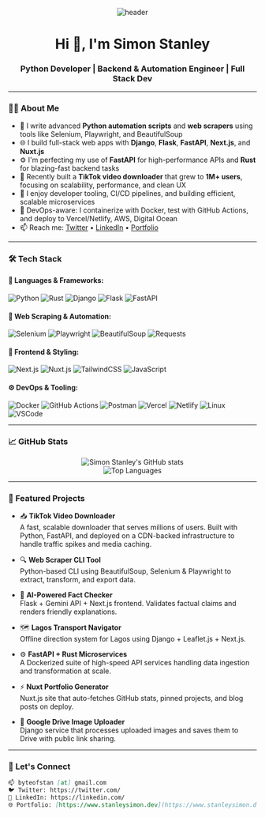 <p align="center">
  <img src="https://capsule-render.vercel.app/api?type=waving&color=0f172a&height=200&section=header&text=Simon%20Stanley&fontSize=40&fontColor=ffffff&animation=fadeIn" alt="header" />
</p>

<h1 align="center">Hi 👋, I'm Simon Stanley</h1>
<h3 align="center">Python Developer | Backend & Automation Engineer | Full Stack Dev</h3>

---

### 🧑‍💻 About Me

- 🐍 I write advanced **Python automation scripts** and **web scrapers** using tools like Selenium, Playwright, and BeautifulSoup  
- 🌐 I build full-stack web apps with **Django**, **Flask**, **FastAPI**, **Next.js**, and **Nuxt.js**  
- ⚙️ I'm perfecting my use of **FastAPI** for high-performance APIs and **Rust** for blazing-fast backend tasks  
- 📱 Recently built a **TikTok video downloader** that grew to **1M+ users**, focusing on scalability, performance, and clean UX  
- 🧠 I enjoy developer tooling, CI/CD pipelines, and building efficient, scalable microservices  
- 🧰 DevOps-aware: I containerize with Docker, test with GitHub Actions, and deploy to Vercel/Netlify, AWS, Digital Ocean  
- 📫 Reach me: [Twitter](https://twitter.com/) • [LinkedIn](https://linkedin.com/) • [Portfolio](#)

---

### 🛠️ Tech Stack

#### 🚀 Languages & Frameworks:
![Python](https://img.shields.io/badge/Python-3776AB?style=for-the-badge&logo=python&logoColor=white)
![Rust](https://img.shields.io/badge/Rust-000000?style=for-the-badge&logo=rust&logoColor=white)
![Django](https://img.shields.io/badge/Django-092E20?style=for-the-badge&logo=django&logoColor=white)
![Flask](https://img.shields.io/badge/Flask-000000?style=for-the-badge&logo=flask&logoColor=white)
![FastAPI](https://img.shields.io/badge/FastAPI-009688?style=for-the-badge&logo=fastapi&logoColor=white)

#### 🧠 Web Scraping & Automation:
![Selenium](https://img.shields.io/badge/Selenium-43B02A?style=for-the-badge&logo=selenium&logoColor=white)
![Playwright](https://img.shields.io/badge/Playwright-2EAD33?style=for-the-badge&logo=playwright&logoColor=white)
![BeautifulSoup](https://img.shields.io/badge/BeautifulSoup-8A4182?style=for-the-badge)
![Requests](https://img.shields.io/badge/Requests-8A4182?style=for-the-badge)

#### 🎨 Frontend & Styling:
![Next.js](https://img.shields.io/badge/Next.js-000000?style=for-the-badge&logo=next.js&logoColor=white)
![Nuxt.js](https://img.shields.io/badge/Nuxt.js-00C58E?style=for-the-badge&logo=nuxt.js&logoColor=white)
![TailwindCSS](https://img.shields.io/badge/TailwindCSS-06B6D4?style=for-the-badge&logo=tailwindcss&logoColor=white)
![JavaScript](https://img.shields.io/badge/JavaScript-F7DF1E?style=for-the-badge&logo=javascript&logoColor=black)

#### ⚙️ DevOps & Tooling:
![Docker](https://img.shields.io/badge/Docker-2496ED?style=for-the-badge&logo=docker&logoColor=white)
![GitHub Actions](https://img.shields.io/badge/GitHub%20Actions-2088FF?style=for-the-badge&logo=githubactions&logoColor=white)
![Postman](https://img.shields.io/badge/Postman-FF6C37?style=for-the-badge&logo=postman&logoColor=white)
![Vercel](https://img.shields.io/badge/Vercel-000000?style=for-the-badge&logo=vercel&logoColor=white)
![Netlify](https://img.shields.io/badge/Netlify-00C7B7?style=for-the-badge&logo=netlify&logoColor=white)
![Linux](https://img.shields.io/badge/Linux-FCC624?style=for-the-badge&logo=linux&logoColor=black)
![VSCode](https://img.shields.io/badge/VSCode-007ACC?style=for-the-badge&logo=visualstudiocode&logoColor=white)

---

### 📈 GitHub Stats

<p align="center">
  <img src="https://github-readme-stats.vercel.app/api?username=simonstanley&show_icons=true&theme=tokyonight" alt="Simon Stanley's GitHub stats" />
  <br/>
  <img src="https://github-readme-stats.vercel.app/api/top-langs/?username=simonstanley&layout=compact&theme=tokyonight" alt="Top Languages" />
</p>

---

### 🚀 Featured Projects

- 📥 **TikTok Video Downloader**  
  A fast, scalable downloader that serves millions of users. Built with Python, FastAPI, and deployed on a CDN-backed infrastructure to handle traffic spikes and media caching.

- 🔍 **Web Scraper CLI Tool**  
  Python-based CLI using BeautifulSoup, Selenium & Playwright to extract, transform, and export data.

- 🧠 **AI-Powered Fact Checker**  
  Flask + Gemini API + Next.js frontend. Validates factual claims and renders friendly explanations.

- 🗺️ **Lagos Transport Navigator**  
  Offline direction system for Lagos using Django + Leaflet.js + Next.js.

- ⚙️ **FastAPI + Rust Microservices**  
  A Dockerized suite of high-speed API services handling data ingestion and transformation at scale.

- ⚡ **Nuxt Portfolio Generator**  
  Nuxt.js site that auto-fetches GitHub stats, pinned projects, and blog posts on deploy.

- 📸 **Google Drive Image Uploader**  
  Django service that processes uploaded images and saves them to Drive with public link sharing.

---

### 💬 Let's Connect

```md
📫 byteofstan [at] gmail.com  
🐦 Twitter: https://twitter.com/  
💼 LinkedIn: https://linkedin.com/  
🌐 Portfolio: [https://www.stanleysimon.dev](https://www.stanleysimon.dev/)  
